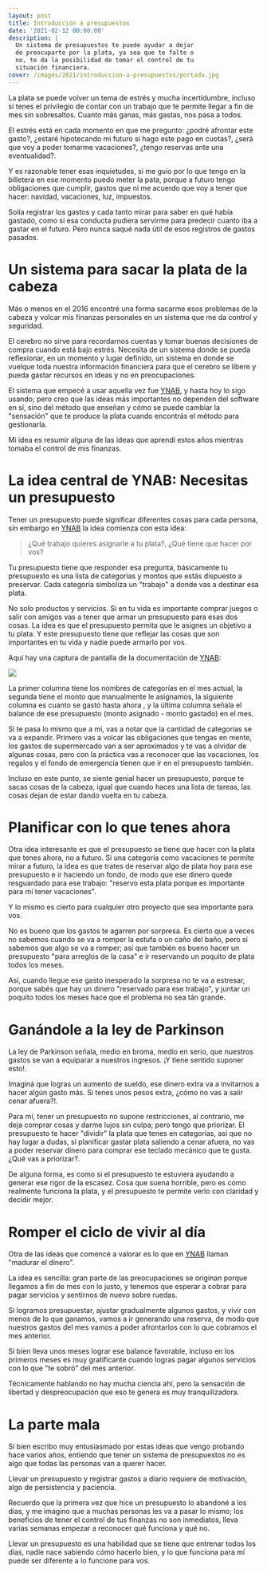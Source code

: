 ```yaml
---
layout: post
title: Introducción a presupuestos
date: '2021-02-12 00:00:00'
description: |
  Un sistema de presupuestos te puede ayudar a dejar
  de preocuparte por la plata, ya sea que te falte o
  no, te da la posibilidad de tomar el control de tu
  situación financiera.
cover: /images/2021/introduccion-a-presupuestos/portada.jpg
---
```


La plata se puede volver un tema de estrés y mucha incertidumbre, incluso si
tenes el privilegio de contar con un trabajo que te permite llegar a fin de mes
sin sobresaltos. Cuanto más ganas, más gastas, nos pasa a todos.

El estrés está en cada momento en que me pregunto: ¿podré
afrontar este gasto?, ¿estaré hipotecando mi futuro si
hago este pago en cuotas?, ¿será que voy a poder tomarme
vacaciones?, ¿tengo reservas ante una eventualidad?.

Y es razonable tener esas inquietudes, si me guío por lo
que tengo en la billetera en ese momento puedo meter la pata, porque
a futuro tengo obligaciones que cumplir, gastos que ni me acuerdo
que voy a tener que hacer: navidad, vacaciones, luz, impuestos.

Solía registrar los gastos y cada tanto mirar para saber en qué
había gastado, como si esa conducta pudiera servirme para predecir
cuanto iba a gastar en el futuro. Pero nunca saqué nada útil de esos
registros de gastos pasados.

# Un sistema para sacar la plata de la cabeza

Más o menos en el 2016 encontré una forma sacarme esos problemas
de la cabeza y volcar mis finanzas personales en un sistema que
me da control y seguridad.

El cerebro no sirve para recordarnos cuentas y tomar buenas decisiones
de compra cuando está bajo estrés. Necesita de un sistema donde
se pueda reflexionar, en un momento y lugar definido, un sistema
en donde se vuelque toda nuestra información financiera para que
el cerebro se libere y pueda gastar recursos en ideas y no en preocupaciones.

El sistema que empecé a usar aquella vez fue [YNAB](https://www.youneedabudget.com/), y hasta hoy lo sigo usando; pero
creo que las ideas más importantes no dependen del software en sí, sino
del método que enseñan y cómo se puede cambiar la "sensación" que te
produce la plata cuando encontrás el método para gestionarla.

Mi idea es resumir alguna de las ideas que aprendí estos años
mientras tomaba el control de mis finanzas.

# La idea central de YNAB: Necesitas un presupuesto

Tener un presupuesto puede significar diferentes cosas para cada persona, sin
embargo en [YNAB](https://www.youneedabudget.com/) la idea comienza con esta idea:

> ¿Qué trabajo quieres asignarle a tu plata?, ¿Qué tiene que hacer por vos?

Tu presupuesto tiene que responder esa pregunta, básicamente tu presupuesto
es una lista de categorías y montos que estás dispuesto a preservar. Cada
categoría simboliza un "trabajo" a donde vas a destinar esa plata.

No solo productos y servicios. Si en tu vida es importante comprar juegos o
salir con amigos vas a tener que armar un presupuesto para esas dos cosas. La
idea es que el presupuesto permita que le asignes un objetivo a tu plata. Y
este presupuesto tiene que reflejar las cosas que son importantes en tu vida
y nadie puede armarlo por vos.

Aquí hay una captura de pantalla de la documentación de [YNAB](https://www.youneedabudget.com/):

![](/images/2021/introduccion-a-presupuestos/presupuestos.png)

La primer columna tiene los nombres de categorías en el mes actual, la segunda
tiene el monto que manualmente le asignamos, la siguiente columna es cuanto se
gastó hasta ahora , y la última columna señala el balance de ese presupuesto
(monto asignado - monto gastado) en el mes.

Si te pasa lo mismo que a mí, vas a notar que la cantidad de categorías se va a
expandir. Primero vas a volcar las obligaciones que tengas en mente, los gastos
de supermercado van a ser aproximados y te vas a olvidar de algunas cosas, pero
con la práctica vas a reconocer que las vacaciones, los regalos y el fondo de
emergencia tienen que ir en el presupuesto también.

Incluso en este punto, se siente genial hacer un presupuesto, porque te sacas
cosas de la cabeza, igual que cuando haces una lista de tareas, las cosas
dejan de estar dando vuelta en tu cabeza.

# Planificar con lo que tenes ahora

Otra idea interesante es que el presupuesto se tiene que hacer con
la plata que tenes ahora, no a futuro. Si una categoría como vacaciones
te permite mirar a futuro, la idea es que trates de reservar algo de plata
hoy para ese presupuesto e ir haciendo un fondo, de modo que ese dinero
quede resguardado para ese trabajo: "reservo esta plata porque es importante
para mí tener vacaciones".

Y lo mismo es cierto para cualquier otro proyecto que sea importante para
vos.

No es bueno que los gastos te agarren por sorpresa. Es cierto que a veces no
sabemos cuando se va a romper la estufa o un caño del baño, pero sí sabemos que algo
se va a romper; así que también es bueno hacer un presupuesto "para arreglos de la casa"
e ir reservando un poquito de plata todos los meses.

Así, cuando llegue ese gasto inesperado la sorpresa no te va a estresar, porque
sabés que hay un dinero "reservado para ese trabajo", y juntar un poquito todos
los meses hace que el problema no sea tán grande.

# Ganándole a la ley de Parkinson

La ley de Parkinson señala, medio en broma, medio en serio, que nuestros gastos
se van a equiparar a nuestros ingresos. ¡Y tiene sentido suponer esto!.

Imaginá que logras un aumento de sueldo, ese dinero extra va a invitarnos a hacer
algún gasto más. Si tenes unos pesos extra, ¿cómo no vas a salir cenar afuera?!.

Para mí, tener un presupuesto no supone restricciones, al contrario, me deja
comprar cosas y darme lujos sin culpa; pero tengo que priorizar. El presupuesto
te hacer "dividir" la plata que tenes en categorías, así que no hay lugar
a dudas, si planificar gastar plata saliendo a cenar afuera, no vas a poder reservar
dinero para comprar ese teclado mecánico que te gusta. ¿Qué vas a priorizar?.

De alguna forma, es como si el presupuesto te estuviera ayudando a generar
ese rigor de la escasez. Cosa que suena horrible, pero es como realmente funciona
la plata, y el presupuesto te permite verlo con claridad y decidir mejor.

# Romper el ciclo de vivir al día

Otra de las ideas que comencé a valorar es lo que en [YNAB](https://www.youneedabudget.com/) llaman "madurar el dinero".

La idea es sencilla: gran parte de las preocupaciones se originan porque
llegamos a fin de mes con lo justo, y tenemos que esperar a cobrar para
pagar servicios y sentirnos de nuevo sobre ruedas.

Si logramos presupuestar, ajustar gradualmente algunos gastos, y vivir con
menos de lo que ganamos, vamos a ir generando una reserva, de modo
que nuestros gastos del mes vamos a poder afrontarlos con lo que cobramos
el mes anterior.

Si bien lleva unos meses lograr ese balance favorable, incluso en los primeros
meses es muy gratificante cuando logras pagar algunos servicios con lo que
"te sobró" del mes anterior.

Técnicamente hablando no hay mucha ciencia ahí, pero la sensación de libertad
y despreocupación que eso te genera es muy tranquilizadora.

# La parte mala

Si bien escribo muy entusiasmado por estas ideas que vengo probando hace
varios años, entiendo que tener un sistema de presupuestos no es algo
que todas las personas van a querer hacer.

Llevar un presupuesto y registrar gastos a diario requiere de motivación, algo
de persistencia y paciencia.

Recuerdo que la primera vez que hice un presupuesto lo abandoné a los días, y
me imagino que a muchas personas les va a pasar lo mismo; los beneficios
de tener el control de tus finanzas no son inmediatos, lleva varias semanas
empezar a reconocer qué funciona y qué no.

Llevar un presupuesto es una habilidad que se tiene que entrenar todos los
días, nadie nace sabiendo cómo hacerlo bien, y lo que funciona para mí puede
ser diferente a lo funcione para vos.

